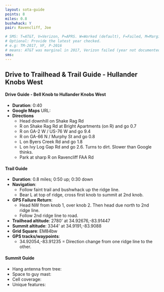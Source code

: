 ```yaml
---
layout: sota-guide
points: 8
miles: 0.8
bushwhack: Y
pair: Ravencliff, Joe

# SMS: T=AT&T, V=Verizon, P=APRS. W=Worked (default), F=Failed, M=Marginal (some failed).
# Optional: Provide the latest year checked.
# e.g: TM-2017, VF, P-2016
# means: AT&T was marginal in 2017, Verizon failed (year not documented), APRS worked in 2016.
sms: 
---
```

Drive to Trailhead & Trail Guide - Hullander Knobs West
--------------------------------------------------------
#### Drive Guide - Bell Knob to Hullander Knobs West

* **Duration**: 0:40
* **Google Maps** URL: 
* **Directions**
    * Head downhill on Shake Rag Rd
    * R on Shake Rag Rd at Bright Apartments (on R) and go 0.7
    * R on GA-2 W / US-76 W and go 9.4
    * R on GA-66 N / Murphy St and go 0.8
    * L on Byers Creek Rd and go 1.8
    * L on Ivy Log Gap Rd and go 2.6.  Turns to dirt.  Slower than Google thinks.
    * Park at sharp R on Ravencliff FAA Rd


#### Trail Guide

* **Duration**: 0.8 miles; 0:50 up; 0:30 down
* **Navigation**: 
    * Follow faint trail and bushwhack up the ridge line.  
    * Bear L at top of ridge, cross first knob to summit at 2nd knob.
* **GPS Failure Return**: 
    * Head NW from knob 1, over knob 2.  Then head due north to 2nd ridge line. 
    * Follow 2nd ridge line to road.
* **Trailhead altitude**: 2780' at 34.92676,-83.91447
* **Summit altitude**: 3344' at 34.9191,-83.9088
* **Grid Square**: EM84bw
* **GPS tracks/waypoints**:
    * 34.92054,-83.91235 = Direction change from one ridge line to the other.

#### Summit Guide

* Hang antenna from tree:
* Space to guy mast:
* Cell coverage:
* Unique features:
